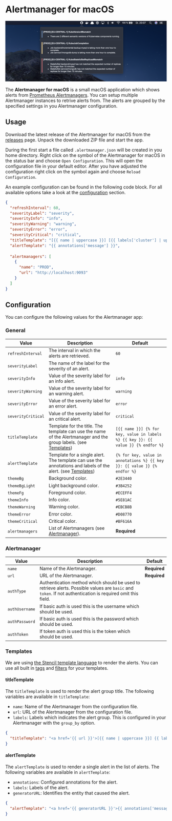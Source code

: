 # Alertmanager for macOS

![Alertmanager](assets/screenshot.png)

The **Alertmanager for macOS** is a small macOS application which shows alerts from [Prometheus Alertmanagers](https://github.com/prometheus/alertmanager). You can setup multiple Alertmanager instances to retrive alerts from. The alerts are grouped by the specified settings in you Alertmanager configuration.

## Usage

Download the latest release of the Alertmanager for macOS from the [releases](https://github.com/ricoberger/Alertmanager/releases) page. Unpack the downloaded ZIP file and start the app.

During the first start a file called `.alertmanager.json` will be created in you home directory. Right click on the symbol of the Alertmanager for macOS in the status bar and choose `Open Configuration`. This will open the configuration file in your default editor. After you have adjusted the configuration right click on the symbol again and choose `Reload Configuration`.

An example configuration can be found in the following code block. For all available options take a look at the [configuration](#configuration) section.

```json
{
  "refreshInterval": 60,
  "severityLabel": "severity",
  "severityInfo": "info",
  "severityWarning": "warning",
  "severityError": "error",
  "severityCritical": "critical",
  "titleTemplate": "[{{ name | uppercase }}] [{{ labels['cluster'] | uppercase }}] {{ labels['alertname'] }}",
  "alertTemplate": "{{ annotations['message'] }}",

  "alertmanagers": [
    {
      "name": "PROD",
      "url": "http://localhost:9093"
    }
  ]
}
```

## Configuration

You can configure the following values for the Alertmanager app:

### General

| Value | Description | Default |
| ----- | ----------- | ------- |
| `refreshInterval` | The interval in which the alerts are retrieved. | `60` |
| `severityLabel` | The name of the label for the severity of an alert. | |
| `severityInfo` | Value of the severity label for an info alert. | `info` |
| `severityWarning` | Value of the severity label for an warning alert. | `warning` |
| `severityError` | Value of the severity label for an error alert. | `error` |
| `severityCritical` | Value of the severity label for an critical alert. | `critical` |
| `titleTemplate` | Template for the title. The template can use the name of the Alertmanager and the group labels. (see [Templates](#templates)) | `[{{ name }}] {% for key, value in labels %} {{ key }}: {{ value }} {% endfor %}` |
| `alertTemplate` | Template for a single alert. The template can use the annotations and labels of the alert. (see [Templates](#templates)) | `{% for key, value in annotations %} {{ key }}: {{ value }} {% endfor %}` |
| `themeBg` | Background color. | `#2E3440` |
| `themeBgLight` | Light background color. | `#3B4252` |
| `themeFg` | Foreground color. | `#ECEFF4` |
| `themeInfo` | Info color. | `#5E81AC` |
| `themeWarning` | Warning color. | `#EBCB8B` |
| `themeError` | Error color. | `#D08770` |
| `themeCritical` | Critical color. | `#BF616A` |
| `alertmanagers` | List of Alertmanagers (see [Alertmanager](#alertmanager)). | **Required** |

### Alertmanager

| Value | Description | Default |
| ----- | ----------- | ------- |
| `name` | Name of the Alertmanager. | **Required** |
| `url` | URL of the Alertmanager. | **Required** |
| `authType` | Authentication method which should be used to retrieve alerts. Possible values are `basic` and `token`. If not authentication is required omit this field. | |
| `authUsername` | If basic auth is used this is the username which should be used. | |
| `authPassword` | If basic auth is used this is the password which should be used. | |
| `authToken` | If token auth is used this is the token which should be used. | |

### Templates

We are using [the Stencil template language](https://stencil.fuller.li/en/latest/) to render the alerts. You can use all built in [tags](https://stencil.fuller.li/en/latest/builtins.html#built-in-tags) and [filters](https://stencil.fuller.li/en/latest/builtins.html#built-in-filters) for your templates.

#### titleTemplate

The `titleTemplate` is used to render the alert group title. The following variables are available in `titleTemplate`:

- `name`: Name of the Alertmanager from the configuration file.
- `url`: URL of the Alertmanager from the configuration file.
- `labels`: Labels which indicates the alert group. This is configured in your Alertmanager with the `group_by` option.

```json
{
  "titleTemplate": "<a href='{{ url }}'>[{{ name | uppercase }}] {{ labels['alertname'] }}</a>"
}
```

#### alertTemplate

The `alertTemplate` is used to render a single alert in the list of alerts. The following variables are available in `alertTemplate`:

- `annotations`: Configured annotations for the alert.
- `labels`: Labels of the alert.
- `generatorURL`: Identifies the entity that caused the alert. 

```json
{
  "alertTemplate": "<a href='{{ generatorURL }}'>{{ annotations['message'] }}</a>"
}
```
